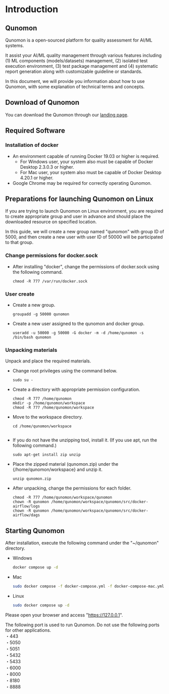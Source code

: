 # Introduction

## Qunomon

Qunomon is a open-sourced platform for quality assessment for AI/ML systems.

It assist your AI/ML quality management through various features including (1) ML components (models/datasets) management, (2) isolated test execution environment, (3) test package management and (4) systematic report generation along with customizable guideline or standards.

In this document, we will provide you information about how to use Qunomon, with some explanation of technical terms and concepts.


## Download of Qunomon

You can download the Qunomon through our [landing page](https://aistairc.github.io/qunomon/).

## Required Software

### Installation of docker

* An environment capable of running Docker 19.03 or higher is required.
  * For Windows user, your system also must be capable of Docker Desktop 2.3.0.3 or higher.
  * For Mac user, your system also must be capable of Docker Desktop 4.20.1 or higher.
* Google Chrome may be required for correctly operating Qunomon.

## Preparations for launching Qunomon on Linux

If you are trying to launch Qunomon on Linux environment, you are required to create appropriate group and user in advance and should place the downloaded resource on specified location.

In this guide, we will create a new group named "qunomon" with group ID of 5000, and then create a new user with user ID of 50000 will be participated to that group.

### Change permissions for docker.sock

* After installing "docker", change the permissions of docker.sock using the following command.

  ```
  chmod -R 777 /var/run/docker.sock
  ```

### User create

* Create a new group.

  ```
  groupadd -g 50000 qunomon
  ```

* Create a new user assigned to the qunomon and docker group.

  ```
  useradd -u 50000 -g 50000 -G docker -m -d /home/qunomon -s /bin/bash qunomon
  ```

### Unpacking materials

Unpack and place the required materials.

* Change root privileges using the command below.
  ```
  sudo su -
  ```

* Create a directory with appropriate permission configuration.
  ```
  chmod -R 777 /home/qunomon
  mkdir -p /home/qunomon/workspace
  chmod -R 777 /home/qunomon/workspace
  ```

* Move to the workspace directory.
  ```
  cd /home/qunomon/workspace
  ```

``` note:: If the alpha version qunomon folder already exists under /home/qunomon/workspace, please delete it all.
```

* If you do not have the unzipping tool, install it. (If you use apt, run the following command.)
  ```
  sudo apt-get install zip unzip
  ```

* Place the zipped material (qunomon.zip) under the {/home/qunomon/workspace} and unzip it.
  ```
  unzip qunomon.zip
  ```

* After unpacking, change the permissions for each folder.
  ```
  chmod -R 777 /home/qunomon/workspace/qunomon
  chown -R qunomon /home/qunomon/workspace/qunomon/src/docker-airflow/logs
  chown -R qunomon /home/qunomon/workspace/qunomon/src/docker-airflow/dags
  ```


## Starting Qunomon

After installation, execute the following command under the "~/qunomon" directory.

* Windows  
  ```sh
  docker compose up -d
  ```

* Mac  
  ```sh
  sudo docker compose -f docker-compose.yml -f docker-compose-mac.yml up -d
  ```

* Linux  
  ```sh
  sudo docker compose up -d
  ```

Please open your browser and access "https://127.0.0.1".

The following port is used to run Qunomon. Do not use the following ports for other applications.  
・443  
・5050  
・5051  
・5432  
・5433  
・6000  
・8000  
・8180  
・8888  
